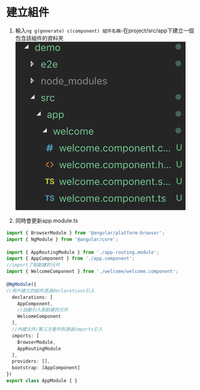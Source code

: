# 建立組件
1. 輸入`ng g(generate) c(component) 組件名稱`-在project/src/app下建立一個包含該組件的資料夾
![generateComponent](../imgs/generateComponent.png)

2. 同時會更新app.module.ts
```ts
import { BrowserModule } from '@angular/platform-browser';
import { NgModule } from '@angular/core';

import { AppRoutingModule } from './app-routing.module';
import { AppComponent } from './app.component';
//import了剛創建的元件
import { WelcomeComponent } from './welcome/welcome.component';

@NgModule({
//用戶建立的組件透過declarations引入
  declarations: [
    AppComponent,
    //自動引入剛創建的元件
    WelcomeComponent
  ],
  //內建元件/第三方套件則透過imports引入
  imports: [
    BrowserModule,
    AppRoutingModule
  ],
  providers: [],
  bootstrap: [AppComponent]
})
export class AppModule { }
```